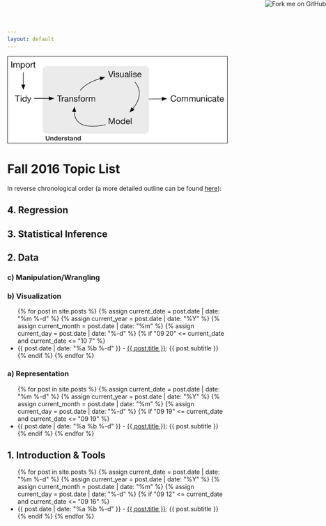 ```yaml
---
layout: default
---
```


<a target="_blank" class="page-link" href="https://github.com/{{ site.github_username }}{{ site.baseurl }}"><img style="position: absolute; top: 0; right: 0; border: 0;" src="https://camo.githubusercontent.com/365986a132ccd6a44c23a9169022c0b5c890c387/68747470733a2f2f73332e616d617a6f6e6177732e636f6d2f6769746875622f726962626f6e732f666f726b6d655f72696768745f7265645f6161303030302e706e67" alt="Fork me on GitHub" data-canonical-src="https://s3.amazonaws.com/github/ribbons/forkme_right_red_aa0000.png"></a>

<img src="./assets/figure/pipeline.png" alt="Drawing" style="width: 700px;" border="1"/>

# Fall 2016 Topic List

In reverse chronological order (a more detailed outline can be found
[here](https://docs.google.com/spreadsheets/d/1qy21hHMbjYfv65IL5DwxID0nEltXgOD6h52hBVwWa_s/edit#gid=0)):

## 4. Regression

## 3. Statistical Inference

## 2. Data

### c) Manipulation/Wrangling

### b) Visualization

<ul>
  {% for post in site.posts %}
    {% assign current_date = post.date | date: "%m %-d" %}
    {% assign current_year = post.date | date: "%Y" %}
    {% assign current_month = post.date | date: "%m" %}
    {% assign current_day = post.date | date: "%-d" %}
    {% if "09 20" <= current_date and current_date <= "10 7" %}
    <li>
      {{ post.date | date: "%a %b %-d" }} -  
      <a href="{{ post.url | prepend: site.baseurl }}">{{ post.title }}</a>:
      {{ post.subtitle }}
    </li>
    {% endif %}
  {% endfor %}
</ul>  



### a) Representation

<ul>
  {% for post in site.posts %}
    {% assign current_date = post.date | date: "%m %-d" %}
    {% assign current_year = post.date | date: "%Y" %}
    {% assign current_month = post.date | date: "%m" %}
    {% assign current_day = post.date | date: "%-d" %}
    {% if "09 19" <= current_date and current_date <= "09 19" %}
    <li>
      {{ post.date | date: "%a %b %-d" }} -  
      <a href="{{ post.url | prepend: site.baseurl }}">{{ post.title }}</a>:
      {{ post.subtitle }}
    </li>
    {% endif %}
  {% endfor %}
</ul>  



## 1. Introduction & Tools

<ul>
  {% for post in site.posts %}
    {% assign current_date = post.date | date: "%m %-d" %}
    {% assign current_year = post.date | date: "%Y" %}
    {% assign current_month = post.date | date: "%m" %}
    {% assign current_day = post.date | date: "%-d" %}
    {% if "09 12" <= current_date and current_date <= "09 16" %}
    <li>
      {{ post.date | date: "%a %b %-d" }} -  
      <a href="{{ post.url | prepend: site.baseurl }}">{{ post.title }}</a>:
      {{ post.subtitle }}
    </li>
    {% endif %}
  {% endfor %}
</ul>  

